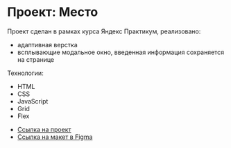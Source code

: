 # Проект: Место
Проект сделан в рамках курса Яндекс Практикум, реализовано:
- адаптивная верстка
- всплывающие модальное окно, введенная информация сохраняется на странице

Технологии:
- HTML
- CSS
- JavaScript
- Grid
- Flex

* [Ссылка на проект](https://andrey-goryachev.github.io/mesto)
* [Ссылка на макет в Figma](https://www.figma.com/file/2cn9N9jSkmxD84oJik7xL7/JavaScript.-Sprint-4?node-id=0%3A1)

